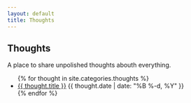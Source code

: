 ```yaml
---
layout: default
title: Thoughts
---
```


## Thoughts

A place to share unpolished thoughts abouth everything.

<ul class="posts">
  {% for thought in site.categories.thoughts %}
    <li class="post">
      <a href="/blog{{ thought.url }}">{{ thought.title }}</a>
      <time class="publish-date" datetime="{{ thought.date | date: '%F' }}">
        {{ thought.date | date: "%B %-d, %Y" }}
      </time>
    </li>
  {% endfor %}
</ul>